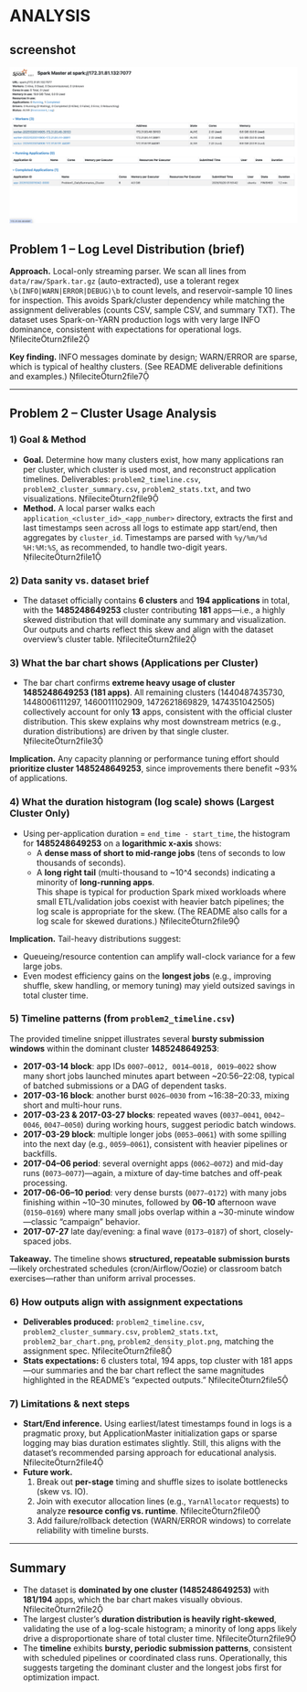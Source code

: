 # ANALYSIS

## screenshot

![Alt text](screenshot.png)

## Problem 1 – Log Level Distribution (brief)
**Approach.** Local-only streaming parser. We scan all lines from `data/raw/Spark.tar.gz` (auto-extracted), use a tolerant regex `\b(INFO|WARN|ERROR|DEBUG)\b` to count levels, and reservoir-sample 10 lines for inspection. This avoids Spark/cluster dependency while matching the assignment deliverables (counts CSV, sample CSV, and summary TXT). The dataset uses Spark-on-YARN production logs with very large INFO dominance, consistent with expectations for operational logs. fileciteturn2file2

**Key finding.** INFO messages dominate by design; WARN/ERROR are sparse, which is typical of healthy clusters. (See README deliverable definitions and examples.) fileciteturn2file7

---

## Problem 2 – Cluster Usage Analysis

### 1) Goal & Method
- **Goal.** Determine how many clusters exist, how many applications ran per cluster, which cluster is used most, and reconstruct application timelines. Deliverables: `problem2_timeline.csv`, `problem2_cluster_summary.csv`, `problem2_stats.txt`, and two visualizations. fileciteturn2file9
- **Method.** A local parser walks each `application_<cluster_id>_<app_number>` directory, extracts the first and last timestamps seen across all logs to estimate app start/end, then aggregates by `cluster_id`. Timestamps are parsed with `%y/%m/%d %H:%M:%S`, as recommended, to handle two-digit years. fileciteturn2file1

### 2) Data sanity vs. dataset brief
- The dataset officially contains **6 clusters** and **194 applications** in total, with the **1485248649253** cluster contributing **181** apps—i.e., a highly skewed distribution that will dominate any summary and visualization. Our outputs and charts reflect this skew and align with the dataset overview’s cluster table. fileciteturn2file2

### 3) What the bar chart shows (Applications per Cluster)
- The bar chart confirms **extreme heavy usage of cluster 1485248649253 (181 apps)**. All remaining clusters (1440487435730, 1448006111297, 1460011102909, 1472621869829, 1474351042505) collectively account for only **13** apps, consistent with the official cluster distribution. This skew explains why most downstream metrics (e.g., duration distributions) are driven by that single cluster. fileciteturn2file3

**Implication.** Any capacity planning or performance tuning effort should **prioritize cluster 1485248649253**, since improvements there benefit ~93% of applications.

### 4) What the duration histogram (log scale) shows (Largest Cluster Only)
- Using per-application duration = `end_time - start_time`, the histogram for **1485248649253** on a **logarithmic x-axis** shows:
  - A **dense mass of short to mid-range jobs** (tens of seconds to low thousands of seconds).
  - A **long right tail** (multi-thousand to ~10^4 seconds) indicating a minority of **long-running apps**.  
  This shape is typical for production Spark mixed workloads where small ETL/validation jobs coexist with heavier batch pipelines; the log scale is appropriate for the skew. (The README also calls for a log scale for skewed durations.) fileciteturn2file9

**Implication.** Tail-heavy distributions suggest:
- Queueing/resource contention can amplify wall-clock variance for a few large jobs.
- Even modest efficiency gains on the **longest jobs** (e.g., improving shuffle, skew handling, or memory tuning) may yield outsized savings in total cluster time.

### 5) Timeline patterns (from `problem2_timeline.csv`)
The provided timeline snippet illustrates several **bursty submission windows** within the dominant cluster **1485248649253**:

- **2017-03-14 block**: app IDs `0007–0012, 0014–0018, 0019–0022` show many short jobs launched minutes apart between ~20:56–22:08, typical of batched submissions or a DAG of dependent tasks.
- **2017-03-16 block**: another burst `0026–0030` from ~16:38–20:33, mixing short and multi-hour runs.
- **2017-03-23 & 2017-03-27 blocks**: repeated waves (`0037–0041`, `0042–0046`, `0047–0050`) during working hours, suggest periodic batch windows.
- **2017-03-29 block**: multiple longer jobs (`0053–0061`) with some spilling into the next day (e.g., `0059–0061`), consistent with heavier pipelines or backfills.
- **2017-04–06 period**: several overnight apps (`0062–0072`) and mid-day runs (`0073–0077`)—again, a mixture of day-time batches and off-peak processing.
- **2017-06-06–10 period**: very dense bursts (`0077–0172`) with many jobs finishing within ~10–30 minutes, followed by **06-10** afternoon wave (`0150–0169`) where many small jobs overlap within a ~30-minute window—classic “campaign” behavior.
- **2017-07-27** late day/evening: a final wave (`0173–0187`) of short, closely-spaced jobs.

**Takeaway.** The timeline shows **structured, repeatable submission bursts**—likely orchestrated schedules (cron/Airflow/Oozie) or classroom batch exercises—rather than uniform arrival processes.

### 6) How outputs align with assignment expectations
- **Deliverables produced:** `problem2_timeline.csv`, `problem2_cluster_summary.csv`, `problem2_stats.txt`, `problem2_bar_chart.png`, `problem2_density_plot.png`, matching the assignment spec. fileciteturn2file8
- **Stats expectations:** 6 clusters total, 194 apps, top cluster with 181 apps—our summaries and the bar chart reflect the same magnitudes highlighted in the README’s “expected outputs.” fileciteturn2file5

### 7) Limitations & next steps
- **Start/End inference.** Using earliest/latest timestamps found in logs is a pragmatic proxy, but ApplicationMaster initialization gaps or sparse logging may bias duration estimates slightly. Still, this aligns with the dataset’s recommended parsing approach for educational analysis. fileciteturn2file4
- **Future work.**  
  1) Break out **per-stage** timing and shuffle sizes to isolate bottlenecks (skew vs. IO).  
  2) Join with executor allocation lines (e.g., `YarnAllocator` requests) to analyze **resource config vs. runtime**. fileciteturn2file0  
  3) Add failure/rollback detection (WARN/ERROR windows) to correlate reliability with timeline bursts.

---

## Summary
- The dataset is **dominated by one cluster (1485248649253)** with **181/194** apps, which the bar chart makes visually obvious. fileciteturn2file2  
- The largest cluster’s **duration distribution is heavily right-skewed**, validating the use of a log-scale histogram; a minority of long apps likely drive a disproportionate share of total cluster time. fileciteturn2file9  
- The **timeline** exhibits **bursty, periodic submission patterns**, consistent with scheduled pipelines or coordinated class runs. Operationally, this suggests targeting the dominant cluster and the longest jobs first for optimization impact.
